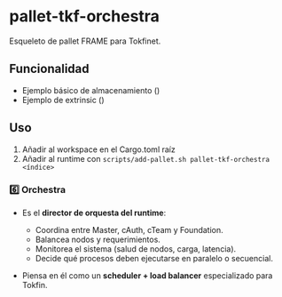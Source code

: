 # pallet-tkf-orchestra

Esqueleto de pallet FRAME para Tokfinet.

## Funcionalidad
- Ejemplo básico de almacenamiento ()
- Ejemplo de extrinsic ()

## Uso
1. Añadir al workspace en el Cargo.toml raíz
2. Añadir al runtime con `scripts/add-pallet.sh pallet-tkf-orchestra <índice>`

### 6️⃣ **Orchestra**

* Es el **director de orquesta del runtime**:

  * Coordina entre Master, cAuth, cTeam y Foundation.
  * Balancea nodos y requerimientos.
  * Monitorea el sistema (salud de nodos, carga, latencia).
  * Decide qué procesos deben ejecutarse en paralelo o secuencial.
* Piensa en él como un **scheduler + load balancer** especializado para Tokfin.
